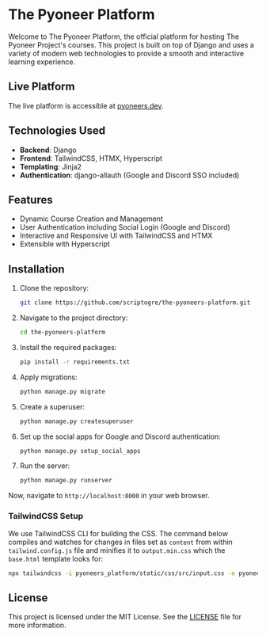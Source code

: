 # The Pyoneer Platform



Welcome to The Pyoneer Platform, the official platform for hosting The Pyoneer Project's courses. This project is built on top of Django and uses a variety of modern web technologies to provide a smooth and interactive learning experience.

## Live Platform

The live platform is accessible at [pyoneers.dev](https://pyoneers.dev).

## Technologies Used

- **Backend**: Django
- **Frontend**: TailwindCSS, HTMX, Hyperscript
- **Templating**: Jinja2
- **Authentication**: django-allauth (Google and Discord SSO included)

## Features

- Dynamic Course Creation and Management
- User Authentication including Social Login (Google and Discord)
- Interactive and Responsive UI with TailwindCSS and HTMX
- Extensible with Hyperscript

## Installation

1. Clone the repository:
    ```bash
    git clone https://github.com/scriptogre/the-pyoneers-platform.git
    ```

2. Navigate to the project directory:
    ```bash
    cd the-pyoneers-platform
    ```

3. Install the required packages:
    ```bash
    pip install -r requirements.txt
    ```

4. Apply migrations:
    ```bash
    python manage.py migrate
    ```

5. Create a superuser:
    ```bash
    python manage.py createsuperuser
    ```

6. Set up the social apps for Google and Discord authentication:
   ```bash
   python manage.py setup_social_apps
   ```

7. Run the server:
    ```bash
    python manage.py runserver
    ```

Now, navigate to `http://localhost:8000` in your web browser.

### TailwindCSS Setup

We use TailwindCSS CLI for building the CSS. The command below compiles and watches for changes in files set as `content` from within `tailwind.config.js` file and minifies it to `output.min.css` which the `base.html` template looks for:

```bash
npx tailwindcss -i pyoneers_platform/static/css/src/input.css -o pyoneers_platform/static/css/output.css --watch --minify
```

## License

This project is licensed under the MIT License. See the [LICENSE](LICENSE) file for more information.
